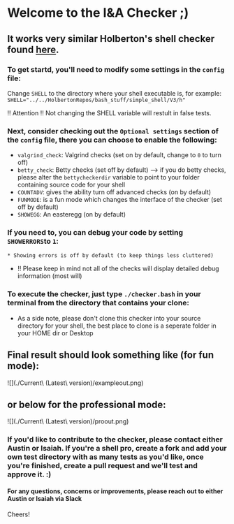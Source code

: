 # Welcome to the I&A Checker ;)
## It works very similar Holberton's shell checker found [here](https://github.com/holbertonschool/0x15.c/).

### To get startd, you'll need to modify some settings in the `config` file: 
Change `SHELL` to the directory where your shell executable is, for example:
`SHELL="../../HolbertonRepos/bash_stuff/simple_shell/V3/h"`

!! Attention !!
Not changing the SHELL variable will restult in false tests.

### Next, consider checking out the `Optional settings` section of the `config` file, there you can choose to enable the following:
* `valgrind_check`: Valgrind checks (set on by default, change to `0` to turn off)
* `betty_check`: Betty checks (set off by default)
	--> if you do betty checks, please alter the `bettycheckerdir` variable to point to your folder containing source code for your shell
* `COUNTADV`: gives the ability turn off advanced checks (on by default)
* `FUNMODE`: is a fun mode which changes the interface of the checker (set off by default)
* `SHOWEGG`: An easteregg (on by default)

### If you need to, you can debug your code by setting `SHOWERRORS`to `1`:
	* Showing errors is off by default (to keep things less cluttered)
* !! Please keep in mind not all of the checks will display detailed debug information (most will)

### To execute the checker, just type `./checker.bash` in your terminal from the directory that contains your clone:
* As a side note, please don't clone this checker into your source directory for your shell, the best place to clone is a seperate folder in your HOME dir or Desktop

## Final result should look something like (for fun mode): 

![](./Current\ \(Latest\ version\)/exampleout.png)

## or below for the professional mode:

![](./Current\ \(Latest\ version\)/proout.png)

### If you'd like to contribute to the checker, please contact either Austin or Isaiah. If you're a shell pro, create a fork and add your own test directory with as many tests as you'd like, once you're finished, create a pull request and we'll test and approve it. :)

#### For any questions, concerns or improvements, please reach out to either Austin or Isaiah via Slack

Cheers!